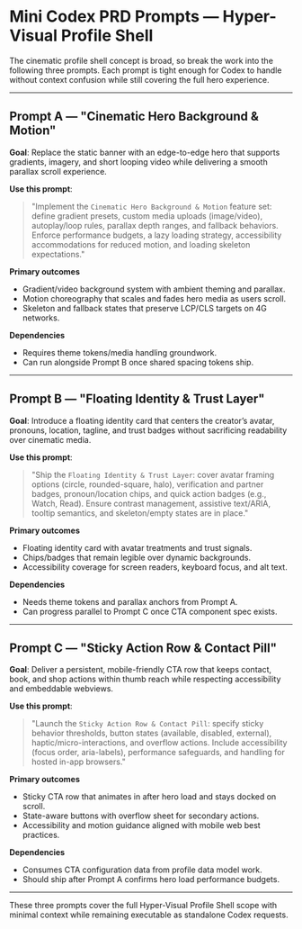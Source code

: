 # Mini Codex PRD Prompts — Hyper-Visual Profile Shell

The cinematic profile shell concept is broad, so break the work into the following three prompts. Each prompt is tight enough for Codex to handle without context confusion while still covering the full hero experience.

---

## Prompt A — "Cinematic Hero Background & Motion"
**Goal**: Replace the static banner with an edge-to-edge hero that supports gradients, imagery, and short looping video while delivering a smooth parallax scroll experience.

**Use this prompt**:
> "Implement the `Cinematic Hero Background & Motion` feature set: define gradient presets, custom media uploads (image/video), autoplay/loop rules, parallax depth ranges, and fallback behaviors. Enforce performance budgets, a lazy loading strategy, accessibility accommodations for reduced motion, and loading skeleton expectations."

**Primary outcomes**
- Gradient/video background system with ambient theming and parallax.
- Motion choreography that scales and fades hero media as users scroll.
- Skeleton and fallback states that preserve LCP/CLS targets on 4G networks.

**Dependencies**
- Requires theme tokens/media handling groundwork.
- Can run alongside Prompt B once shared spacing tokens ship.

---

## Prompt B — "Floating Identity & Trust Layer"
**Goal**: Introduce a floating identity card that centers the creator’s avatar, pronouns, location, tagline, and trust badges without sacrificing readability over cinematic media.

**Use this prompt**:
> "Ship the `Floating Identity & Trust Layer`: cover avatar framing options (circle, rounded-square, halo), verification and partner badges, pronoun/location chips, and quick action badges (e.g., Watch, Read). Ensure contrast management, assistive text/ARIA, tooltip semantics, and skeleton/empty states are in place."

**Primary outcomes**
- Floating identity card with avatar treatments and trust signals.
- Chips/badges that remain legible over dynamic backgrounds.
- Accessibility coverage for screen readers, keyboard focus, and alt text.

**Dependencies**
- Needs theme tokens and parallax anchors from Prompt A.
- Can progress parallel to Prompt C once CTA component spec exists.

---

## Prompt C — "Sticky Action Row & Contact Pill"
**Goal**: Deliver a persistent, mobile-friendly CTA row that keeps contact, book, and shop actions within thumb reach while respecting accessibility and embeddable webviews.

**Use this prompt**:
> "Launch the `Sticky Action Row & Contact Pill`: specify sticky behavior thresholds, button states (available, disabled, external), haptic/micro-interactions, and overflow actions. Include accessibility (focus order, aria-labels), performance safeguards, and handling for hosted in-app browsers."

**Primary outcomes**
- Sticky CTA row that animates in after hero load and stays docked on scroll.
- State-aware buttons with overflow sheet for secondary actions.
- Accessibility and motion guidance aligned with mobile web best practices.

**Dependencies**
- Consumes CTA configuration data from profile data model work.
- Should ship after Prompt A confirms hero load performance budgets.

---

These three prompts cover the full Hyper-Visual Profile Shell scope with minimal context while remaining executable as standalone Codex requests.
